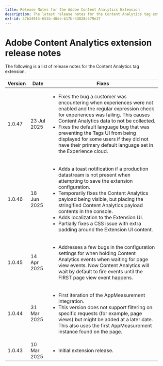 ```yaml
---
title: Release Notes for the Adobe Content Analytics Extension
description: The latest release notes for the Content Analytics tag extension in Adobe Experience Platform.
exl-id: 37b34915-655b-40de-b17b-43028c579e37
---
```

# Adobe Content Analytics extension release notes

The following is a list of release notes for the Content Analytics tag extension.

| Version | Date | Fixes |
|---|---|---|
| 1.0.47 | 23 Jul 2025 | <ul><li>Fixes the bug a customer was encountering when experiences were not enabled and the regular expression check for experiences was failing. This causes Content Analytics data to not be collected.</li><li>Fixes the default language bug that was preventing the Tags UI from being displayed for some users if they did not have their primary default language set in the Experience cloud.</li></ul> |
| 1.0.46 | 18 Jun 2025 | <ul><li>Adds a toast notification if a production datastream is not present when attempting to save the extension configuration.</li><li>Temporarily fixes the Content Analytics payload being visible, but placing the stringified Content Analytics payload contents in the console.</li><li>Adds localization to the Extension UI.</li><li>Partially fixes a CSS issue with extra padding around the Extension UI content.</li></ul> |
| 1.0.45 | 14 Apr 2025 | <ul><li>Addresses a few bugs in the configuration settings for when holding Content Analytics events when waiting for page view events. Now Content Analytics will wait by default to fire events until the FIRST page view event happens.</li></ul> |
| 1.0.44 | 31 Mar 2025 | <ul><li>First iteration of the AppMeasurement integration.</li><li>This version does not support filtering on specific requests (for example, page views) but might be added at a later date.  This also uses the first AppMeasurement instance found on the page.</li></ul> |
| 1.0.43 | 10 Mar 2025 | <ul><li>Initial extension release.</li></ul> |
